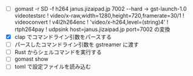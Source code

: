 - [ ] gomast -r SD -f h264 janus.jizaipad.jp 7002 --hard → gst-launch-1.0 videotestsrc ! video/x-raw,width=1280,height=720,framerate=30/1 ! videoconvert ! v4l2h264enc ! 'video/x-h264,level=(string)4' ! rtph264pay ! udpsink host=janus.jizaipad.jp port=7002 の変換
- [x] clap でコマンドライン引数をパースする
- [ ] パースしたコマンドライン引数を gstreamer に渡す
- [ ] Rust からシェルコマンドを実行する
- [ ] gomast show
- [ ] toml で設定ファイルを読み込む
